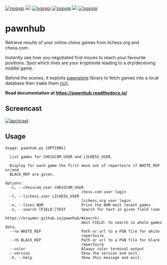 [![nopypi](http://github.com/kraymer/pawnhub/workflows/build/badge.svg)](https://github.com/Kraymer/pawnhub/actions/workflows/python-build.yml)
[![](https://readthedocs.org/projects/pawnhub/badge/?version=latest)](http://pawnhub.readthedocs.org/en/latest/?badge=latest)
[![nopypi](https://codecov.io/gh/Kraymer/pawnhub/branch/main/graph/badge.svg?token=EPMJ5EZGIK)](https://codecov.io/gh/Kraymer/pawnhub)
[![nopypi](http://img.shields.io/pypi/v/pawnhub.svg)](https://pypi.python.org/pypi/pawnhub)
[![](https://pepy.tech/badge/pawnhub)](https://pepy.tech/project/pawnhub)
[![nopypi](https://img.shields.io/badge/releases-atom-orange.svg)](https://github.com/Kraymer/pawnhub/releases.atom)

# pawnhub


Retrieve results of your online chess games from lichess.org and
chess.com.

Instantly see how you negotiated first moves to reach your favourite
positions. Spot which lines are your kryptonite leading to a
dry/deceiving middle game.

Behind the scenes, it exploits
[pawnstore](https://github.com/Kraymer/pawnstore) library to fetch games
into a local database then make them
[rich](https://github.com/Textualize/rich).

**Read documentation at https://pawnhub.readthedocs.io/**

## Screencast

[![asciicast](https://asciinema.org/a/518641.svg)](https://asciinema.org/a/518641)

## Usage

    Usage: pawnhub.py [OPTIONS]  

      List games for CHESSCOM_USER and LICHESS_USER.  

      Display for each game the first move out of repertoire if WHITE_REP or/and
      BLACK_REP are given.  

    Options:
      -c, --chesscom_user CHESSCOM_USER
                                      chess.com user login
      -l, --lichess_user LICHESS_USER
                                      lichess.org user login
      -n, --lines NUM                 Print the NUM most recent games
      -s, --search [FIELD:]TEXT       Search for text in given field (see
                                      https://kraymer.github.io/pawnhub/#search).
                                      Omit FIELD: to search in whole games data.
      --rw WHITE_REP                  Path or url to a PGN file for white
                                      repertoire
      --rb BLACK_REP                  Path or url to a PGN file for black
                                      repertoire
      --color                         Always color terminal output
      --version                       Show the version and exit.
      -h, --help                      Show this message and exit.
